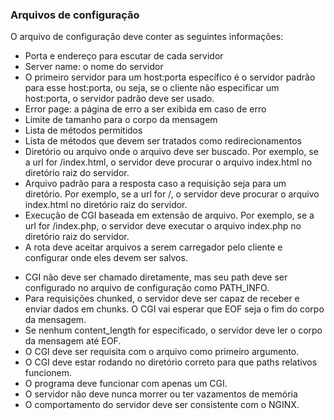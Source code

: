 ### Arquivos de configuração

O arquivo de configuração deve conter as seguintes informações:

- Porta e endereço para escutar de cada servidor
- Server name: o nome do servidor
- O primeiro servidor para um host:porta específico é o servidor padrão para esse host:porta, ou seja, se o cliente não especificar um host:porta, o servidor padrão deve ser usado.
- Error page: a página de erro a ser exibida em caso de erro
- Limite de tamanho para o corpo da mensagem
- Lista de métodos permitidos
- Lista de métodos que devem ser tratados como redirecionamentos
- Diretório ou arquivo onde o arquivo deve ser buscado. Por exemplo, se a url for /index.html, o servidor deve procurar o arquivo index.html no diretório raiz do servidor.
- Arquivo padrão para a resposta caso a requisição seja para um diretório. Por exemplo, se a url for /, o servidor deve procurar o arquivo index.html no diretório raiz do servidor.
- Execução de CGI baseada em extensão de arquivo. Por exemplo, se a url for /index.php, o servidor deve executar o arquivo index.php no diretório raiz do servidor.
- A rota deve aceitar arquivos a serem carregador pelo cliente e configurar onde eles devem ser salvos.

* CGI não deve ser chamado diretamente, mas seu path deve ser configurado no arquivo de configuração como PATH_INFO.
* Para requisições chunked, o servidor deve ser capaz de receber e enviar dados em chunks. O CGI vai esperar que EOF seja o fim do corpo da mensagem.
* Se nenhum content_length for especificado, o servidor deve ler o corpo da mensagem até EOF.
* O CGI deve ser requisita com o arquivo como primeiro argumento.
* O CGI deve estar rodando no diretório correto para que paths relativos funcionem.
* O programa deve funcionar com apenas um CGI.
* O servidor não deve nunca morrer ou ter vazamentos de memória
* O comportamento do servidor deve ser consistente com o NGINX.

